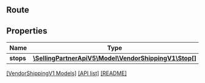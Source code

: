 ## Route

## Properties

Name | Type | Description | Notes
------------ | ------------- | ------------- | -------------
**stops** | [**\SellingPartnerApiV5\Model\VendorShippingV1\Stop[]**](Stop.md) |  |

[[VendorShippingV1 Models]](../) [[API list]](../../Api) [[README]](../../../README.md)
